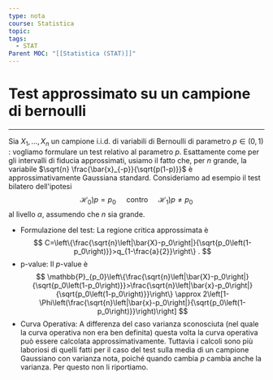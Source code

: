 ```yaml
---
type: nota
course: Statistica
topic: 
tags:
  - STAT
Parent MOC: "[[Statistica (STAT)]]"
---
```

# Test approssimato su un campione di bernoulli
---
Sia $X_1, \ldots, X_n$ un campione i.i.d. di variabili di Bernoulli di parametro $p \in(0,1)$ : vogliamo formulare un test relativo al parametro $p$. Esattamente come per gli intervalli di fiducia approssimati, usiamo il fatto che, per $n$ grande, la variabile $\sqrt{n} \frac{\bar{x}_{-p}}{\sqrt{p(1-p)}}$ è approssimativamente Gaussiana standard.
Consideriamo ad esempio il test bilatero dell'ipotesi
$$
\left.\left.\mathscr{H}_0\right) p=p_0 \quad \text { contro } \quad \mathscr{H}_1\right) p \neq p_0
$$
al livello $\alpha$, assumendo che $n$ sia grande.
- Formulazione del test: La regione critica approssimata è
$$
C=\left\{\frac{\sqrt{n}\left|\bar{X}-p_0\right|}{\sqrt{p_0\left(1-p_0\right)}}>q_{1-\frac{a}{2}}\right\} .
$$
- p-value: Il $p$-value è
$$
\mathbb{P}_{p_0}\left\{\frac{\sqrt{n}\left|\bar{X}-p_0\right|}{\sqrt{p_0\left(1-p_0\right)}}>\frac{\sqrt{n}\left|\bar{x}-p_0\right|}{\sqrt{p_0\left(1-p_0\right)}}\right\} \approx 2\left[1-\Phi\left(\frac{\sqrt{n}\left|\bar{x}-p_0\right|}{\sqrt{p_0\left(1-p_0\right)}}\right)\right]
$$
- Curva Operativa: A differenza del caso varianza sconosciuta (nel quale la curva operativa non era ben definita) questa volta la curva operativa può essere calcolata approssimativamente. Tuttavia i calcoli sono più laboriosi di quelli fatti per il caso del test sulla media di un campione Gaussiano con varianza nota, poiché quando cambia $p$ cambia anche la varianza. Per questo non li riportiamo.